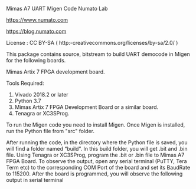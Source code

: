Mimas A7 UART Migen Code
Numato Lab

https://www.numato.com

https://blog.numato.com

License : CC BY-SA ( http:-creativecommons.org/licenses/by-sa/2.0/ )

This package contains source, bitstream to build UART democode in Migen for the following boards.

Mimas Artix 7 FPGA development board.

Tools Required:

1. Vivado 2018.2 or later
2. Python 3.7
3. Mimas Artix 7 FPGA Development Board or a similar board.
4. Tenagra or XC3SProg.


To run the Migen code you need to install Migen. Once Migen is installed, run the Python file from "src" folder.

After running the code, in the directory where the Python file is saved, you will find a folder named “build”. 
In this build folder, you will get .bit and .bin file. Using Tenagra or XC3SProg, program the .bit or .bin file to Mimas A7 FPGA Board. 
To observe the output, open any serial terminal (PuTTY, Tera Term etc) to the corresponding COM Port of the board and set its BaudRate to 115200. 
After the board is programmed, you will observe the following output in serial terminal

